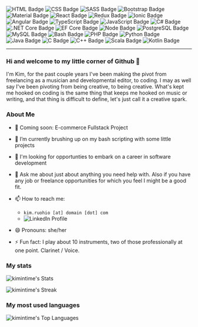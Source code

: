 ![HTML Badge](https://img.shields.io/badge/5-%20?color=%23d9a431&style=plastic&logo=HTML5&label=HTML) ![CSS Badge](https://img.shields.io/badge/3-%20?color=%23d9a431&style=plastic&logo=CSS3&label=CSS) ![SASS Badge](https://img.shields.io/badge/-%20?style=plastic&logo=sass&label=SASS&color=%23d9a431) ![Bootstrap Badge](https://img.shields.io/badge/-%20%20?color=%23d9a431&style=plastic&logo=Bootstrap&label=Bootstrap) ![Material Badge](https://img.shields.io/badge/-%20?color=%23d9a431&style=plastic&logo=mui&label=Material-UI) ![React Badge](https://img.shields.io/badge/-%20?color=%23d9a431&style=plastic&logo=react&label=React) ![Redux Badge](https://img.shields.io/badge/-%20?color=%23d9a431&style=plastic&logo=redux&label=Redux) ![Ionic Badge](https://img.shields.io/badge/-%20?color=%23d9a431&style=plastic&logo=Ionic&label=Ionic) ![Angular Badge](https://img.shields.io/badge/-%20?color=%23d9a431&style=plastic&logo=angular&label=Angular) ![TypeScript Badge](https://img.shields.io/badge/-%20?color=%23d9a431&style=plastic&logo=TypeScript&label=TypeScript) ![JavaScript Badge](https://img.shields.io/badge/-%20%20?color=%23d9a431&style=plastic&logo=javascript&label=JavaScript) ![C# Badge](https://img.shields.io/badge/-%20?color=%23d9a431&style=plastic&logo=csharp&label=C%23) ![.NET Core Badge](https://img.shields.io/badge/Core-%20?color=%23d9a431&style=plastic&logo=.net&label=.NET) ![EF Core Badge](https://img.shields.io/badge/Core-%20?color=%23d9a431&style=plastic&logo=entity%20framework&label=EF) ![Node Badge](https://img.shields.io/badge/-%20?style=plastic&label=Node.js&color=%23d9a431) ![PostgreSQL Badge](https://img.shields.io/badge/-%20?color=%23d9a431&style=plastic&logo=postgreSQL&label=PostgreSQ&logoColor=%23d9a431) ![MySQL Badge](https://img.shields.io/badge/-%20?style=plastic&logo=mysql&logoColor=%23d9a431&label=MySQL&color=%23d9a431) ![Bash Badge](https://img.shields.io/badge/Scripting-%20?color=%23d9a431&style=plastic&logo=linux&label=Bash) ![PHP Badge](https://img.shields.io/badge/-%20?style=plastic&logo=php&logoColor=%23d9a431&label=PHP&color=%23d9a431) ![Python Badge](https://img.shields.io/badge/-%20?style=plastic&logo=python&logoColor=%23d9a431&label=Python&color=%23d9a431) ![Java Badge](https://img.shields.io/badge/-%20?style=plastic&label=Java&color=%23d9a431) ![C Badge](https://img.shields.io/badge/-%20?style=plastic&logo=c&label=C&color=%23d9a431) ![C++ Badge](https://img.shields.io/badge/-%20?style=plastic&logo=c%2B%2B&label=C%2B%2B&color=%23d9a431) ![Scala Badge](https://img.shields.io/badge/-%20?style=plastic&logo=scala&label=Scala&color=%23d9a431) ![Kotlin Badge](https://img.shields.io/badge/-%20?style=plastic&logo=kotlin&logoColor=%23d9a431&label=Kotlin&color=%23d9a431)
- - -

### Hi and welcome to my little corner of Github 👋
I'm Kim, for the past couple years I've been making the pivot from freelancing as a musician and developmental editor, to coding. I may as well say I've been pivoting from being creative, to being creative. What's kept me hooked on coding is the same thing that keeps me hooked on music or writing, and that thing is difficult to define, let's just call it a creative spark. 

### About Me
- 🔭 Coming soon: E-commerce Fullstack Project  
  
- 🌱 I’m currently brushing up on my bash scripting with some little projects  
  
- 👯 I'm looking for opportunties to embark on a career in software development  
  
- 💬 Ask me about just about anything you need help with. Also if you have any job or freelance opportunities for which you feel I might be a good fit.  
  
- 📫 How to reach me:   
    - `kim.ruohio [at] domain [dot] com `  
    -  ![LinkedIn Profile](https://www.linkedin.com/in/kimberly-ruohio-1200/)  
  
- 😄 Pronouns: she/her  
  
- ⚡ Fun fact: I play about 10 instruments, two of those professionally at one point. Clarinet / Voice.  
  
### My stats

![kimintime's Stats](https://github-readme-stats.vercel.app/api?username=kimintime&theme=gruvbox&show_icons=true&hide_border=false&count_private=true) 

![kimintime's Streak](https://github-readme-streak-stats.herokuapp.com/?user=kimintime&theme=gruvbox&hide_border=false) 

### My most used languages
![kimintime's Top Languages](https://github-readme-stats.vercel.app/api/top-langs/?username=kimintime&theme=gruvbox&show_icons=true&hide_border=false&layout=compact)  


<!--
**kimintime/kimintime** is a ✨ _special_ ✨ repository because its `README.md` (this file) appears on your GitHub profile.

Here are some ideas to get you started:

- 🔭 I’m currently working on ...
- 🌱 I’m currently learning ...
- 👯 I’m looking to collaborate on ...
- 🤔 I’m looking for help with ...
- 💬 Ask me about ...
- 📫 How to reach me: ...
- 😄 Pronouns: ...
- ⚡ Fun fact: ...
-->
